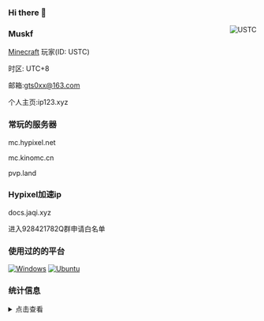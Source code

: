 ### Hi there 👋
<!--suppress HtmlDeprecatedAttribute -->
<img align="right" src="https://mc-heads.net/head/USTC" alt="USTC">

### Muskf

[Minecraft](https://www.minecraft.net/) 玩家(ID: USTC)

时区: UTC+8

邮箱:gts0xx@163.com

个人主页:ip123.xyz

### 常玩的服务器
mc.hypixel.net

mc.kinomc.cn

pvp.land

### Hypixel加速ip
docs.jaqi.xyz

进入928421782Q群申请白名单

### 使用过的的平台

[![Windows](https://img.shields.io/badge/-Windows-black?logo=Windows&logoColor=fff)](https://www.microsoft.com/zh-cn/windows)
[![Ubuntu](https://img.shields.io/badge/-Ubuntu-black?logo=Ubuntu&logoColor=fff)](https://ubuntu.com/)

### 统计信息

<details>
  <summary>点击查看</summary>

![4o4E's GitHub stats](https://github-readme-stats.vercel.app/api?username=muskf&show_icons=true&count_private=true&theme=tokyonight)


[![GitHub Streak](https://github-readme-streak-stats.herokuapp.com/?user=muskf&theme=radical&date_format=%5BY.%5Dn.j&locale=zh)](https://git.io/streak-stats)


</details>
